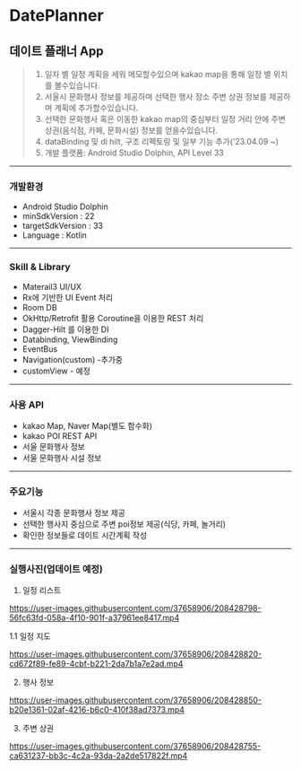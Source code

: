 # DatePlanner
## 데이트 플래너 App  
> 1. 일자 별 일정 계획을 세워 메모할수있으며 kakao map을 통해 일정 별 위치를 볼수있습니다.   
> 2. 서울시 문화행사 정보를 제공하며 선택한 행사 장소 주변 상권 정보를 제공하며 계획에 추가할수있습니다.  
> 3. 선택한 문화행사 혹은 이동한 kakao map의 중심부터 일정 거리 안에 주변상권(음식점, 카페, 문화시설) 정보를 얻을수있습니다.
> 4. dataBinding 및 di hilt, 구조 리펙토링 및 일부 기능 추가('23.04.09 ~)  
> 5. 개발 플랫폼:  Android Studio Dolphin, API Level 33
------------
### 개발환경
+ Android Studio Dolphin  
+ minSdkVersion : 22  
+ targetSdkVersion : 33 
+ Language : Kotlin 
------------
### Skill & Library
+ Materail3 UI/UX 
+ Rx에 기반한 UI Event 처리 
+ Room DB 
+ OkHttp/Retrofit 활용 Coroutine을 이용한 REST 처리 
+ Dagger-Hilt 를 이용한 DI 
+ Databinding, ViewBinding
+ EventBus
+ Navigation(custom) -추가중
+ customView - 예정
------------
### 사용 API
+ kakao Map, Naver Map(별도 함수화)
+ kakao POI REST API
+ 서울 문화행사 정보
+ 서울 문화행사 시설 정보
------------  
### 주요기능
+ 서울시 각종 문화행사 정보 제공
+ 선택한 행사지 중심으로 주변 poi정보 제공(식당, 카페, 놀거리)
+ 확인한 정보들로 데이트 시간계획 작성
------------
### 실행사진(업데이트 예정)
1. 일정 리스트 

https://user-images.githubusercontent.com/37658906/208428798-56fc63fd-058a-4f10-901f-a37961ee8417.mp4 

 1.1 일정 지도  
 
https://user-images.githubusercontent.com/37658906/208428820-cd672f89-fe89-4cbf-b221-2da7b1a7e2ad.mp4 

2. 행사 정보  

https://user-images.githubusercontent.com/37658906/208428850-b20e1361-02af-4216-b6c0-410f38ad7373.mp4 

3. 주변 상권  

https://user-images.githubusercontent.com/37658906/208428755-ca631237-bb3c-4c2a-93da-2a2de517822f.mp4 




